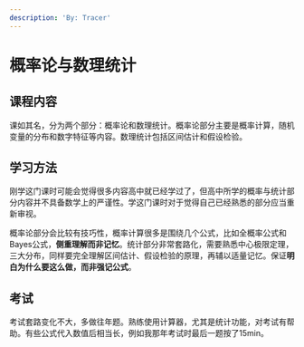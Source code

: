 ```yaml
---
description: 'By: Tracer'
---
```


# 概率论与数理统计

## 课程内容 <a href="#ke-cheng-nei-rong" id="ke-cheng-nei-rong"></a>

课如其名，分为两个部分：概率论和数理统计。概率论部分主要是概率计算，随机变量的分布和数字特征等内容。数理统计包括区间估计和假设检验。

## 学习方法 <a href="#xue-xi-fang-fa" id="xue-xi-fang-fa"></a>

刚学这门课时可能会觉得很多内容高中就已经学过了，但高中所学的概率与统计部分内容并不具备数学上的严谨性。学这门课时对于觉得自己已经熟悉的部分应当重新审视。

概率论部分会比较有技巧性，概率计算很多是围绕几个公式，比如全概率公式和Bayes公式，**侧重理解而非记忆**。统计部分非常套路化，需要熟悉中心极限定理，三大分布，同样要完全理解区间估计、假设检验的原理，再辅以适量记忆。保证**明白为什么要这么做，而非强记公式**。

## 考试 <a href="#kao-shi" id="kao-shi"></a>

考试套路变化不大，多做往年题。熟练使用计算器，尤其是统计功能，对考试有帮助。有些公式代入数值后相当长，例如我那年考试时最后一题按了15min。
